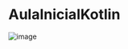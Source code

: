 # AulaInicialKotlin

![image](https://user-images.githubusercontent.com/69040085/219877174-c857ae48-318f-41fa-842a-91293ad227fb.png)
